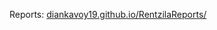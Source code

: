 Reports: <a href="diankavoy19.github.io/RentzilaReports/">diankavoy19.github.io/RentzilaReports/<a>
